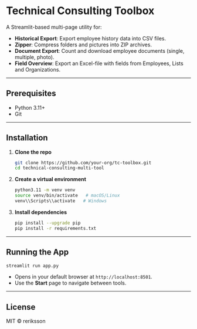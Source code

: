 # Technical Consulting Toolbox

A Streamlit-based multi-page utility for:

* **Historical Export**: Export employee history data into CSV files.
* **Zipper**: Compress folders and pictures into ZIP archives.
* **Document Export**: Count and download employee documents (single, multiple, photo).
* **Field Overview**: Export an Excel-file with fields from Employees, Lists and Organizations.

---

## Prerequisites

* Python 3.11+
* Git

---

## Installation

1. **Clone the repo**

   ```bash
   git clone https://github.com/your-org/tc-toolbox.git
   cd technical-consulting-multi-tool
   ```

2. **Create a virtual environment**

   ```bash
   python3.11 -m venv venv
   source venv/bin/activate   # macOS/Linux
   venv\\Scripts\\activate   # Windows
   ```

3. **Install dependencies**

   ```bash
   pip install --upgrade pip
   pip install -r requirements.txt
   ```

---

## Running the App

```bash
streamlit run app.py
```

* Opens in your default browser at `http://localhost:8501`.
* Use the **Start** page to navigate between tools.

---

## License

MIT © reriksson
